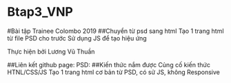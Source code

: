 # Btap3_VNP
#Bài tập Trainee Colombo 2019
##Chuyển từ psd sang html
Tạo 1 trang html từ file PSD cho trước Sử dụng JS để tạo hiệu ứng

Thực hiện bởi Lương Vũ Thuần

##Liên kết
github page: 
PSD: 
##Kiến thức nắm được
Củng cố kiến thức HTNL/CSS/JS
Tạo 1 trang html cơ bản từ PSD, có sử JS, không Responsive